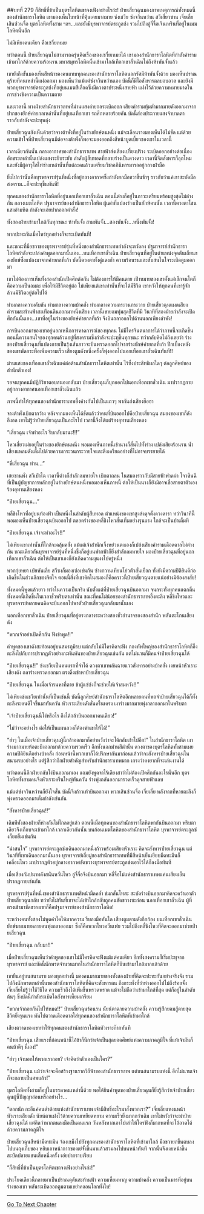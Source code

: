 ##บทที่ 279 ก็สิทธิ์ที่ข้าเป็นบุตรโลหิตเขาจงเฟิงอย่างไรล่ะ!
ป๋ายเสี่ยวฉุนมองภาพเหตุการณ์ทั้งหมดนี้ของสำนักธาราโลหิต เขามองเห็นใบหน้าที่คุ้นเคยมากมาย ซ่งเชวีย ซ่งจวินหว่าน สวีเสี่ยวซาน เจี่ยเลี่ย เสินซ่วนจื่อ บุตรโลหิตทั้งสาม ฯลฯ...และยังมีบุรพาจารย์ตระกูลซ่ง รวมไปถึงอู๋จี๋จื่อเจินเหรินที่อยู่ในเมฆโลหิตนั่นอีก

ไม่มีเพียงคนเดียว คือเซวี่ยเหมย

ทว่าตอนนี้ ป๋ายเสี่ยวฉุนไม่สามารถครุ่นคิดเรื่องของเซวี่ยเหมยได้ เขามองสำนักธาราโลหิตที่กำลังคำรามเข้ามาใกล้ด้วยความร้อนรน มหาสมุทรโลหิตนั้นเข้ามาใกล้เทือกเขาลั่วเฉินไม่ถึงห้าพันจั้งแล้ว

เขายังถึงขั้นมองเห็นสีหน้าของคนแทบทุกคนของสำนักธาราโลหิตนอกรัศมีห้าพันจั้งด้วย มองเห็นปราณดุร้ายที่คนเหล่านี้แผ่ออกมา มองเห็นว่าแม้แต่ซ่งจวินหว่านเอง บัดนี้ก็มีไอสังหารตลบอบอวล และยังมีพวกบุรพาจารย์ตระกูลซ่งที่อยู่บนเมฆสีเลือดซึ่งมีดวงตาประหนึ่งสายฟ้า แฝงไว้ด้วยความหมายมาดในการช่วงชิงความเป็นความตาย

และเวลานี้ ทางฝ่ายสำนักธาราเทพที่ม่านแสงค่ายกลระเบิดออก เสียงคำรามทุ้มต่ำมากมายดังออกมาจากปากของยักษ์ค่ายกลเหล่านั้นที่อยู่บนเทือกเขา รถศึกหลายร้อยคัน บัดนี้ส่องประกายแสงจ้าบาดตา ราวกับกำลังจะปะทุพลุ่ง

ป๋ายเสี่ยวฉุนยังเห็นด้วยว่าจางต้าพั่งที่อยู่ในร่างยักษ์ตนหนึ่ง แม้จะเลือนรางมองเห็นได้ไม่ชัด แต่ด้วยความเข้าใจที่ป๋ายเสี่ยวฉุนมีต่อจางต้าพั่งก็พอจะมองออกถึงสีหน้าบูดเบี้ยวของเขาในเวลานี้

เวลาเดียวกันนั้น กลางอากาศของสำนักธาราเทพ สายฟ้าส่งเสียงเปรี้ยงปร้าง ระเบิดออกอย่างต่อเนื่อง อักขระเหล่านั้นเปล่งแสงระยิบระยับ ลำดับผู้สืบทอดที่กลายร่างเป็นดวงดาว เวลานี้จิตสังหารก็ลุกโหม และยังมีผู้อาวุโสไท่ซ่างเหล่านั้นที่แต่ละคนล้วนเตรียมวิชาอภินิหารมารออยู่กลางฝ่ามือ

ยิ่งไปกว่านั้นคือบุรพาจารย์รุ่นที่หนึ่งที่อยู่กลางอากาศซึ่งกำลังยกมือขวาขึ้นช้าๆ ราวกับว่าแค่เขาสะบัดมือ สงคราม...ก็จะปะทุขึ้นทันที!

ทุกคนของสำนักธาราโลหิตที่อยู่นอกเทือกเขาลั่วเฉิน ตอนนี้ต่างก็อยู่ในภาวะเตรียมพร้อมสูงสุดไม่ต่างกัน กลางเมฆโลหิต ปฐมาจารย์ของสำนักธาราโลหิต ผู้เฒ่าที่แปลงร่างเป็นยักษ์คนนั้น เวลานี้ดวงตาโชนแสงอำมหิต กำลังจะเอ่ยปากออกคำสั่ง!

ทั้งสองฝ่ายเข้ามาใกล้กันทุกขณะ ห้าพันจั้ง สามพันจั้ง...สองพันจั้ง...หนึ่งพันจั้ง!

หากปะทะกันเมื่อไหร่ทุกอย่างก็จะระเบิดทันที!

และขณะที่มือขวาของบุรพาจารย์รุ่นที่หนึ่งของสำนักธาราเทพกำลังจะตวัดลง ปฐมาจารย์สำนักธาราโลหิตกำลังจะเปล่งคำพูดออกมานั้นเอง...บนเทือกเขาลั่วเฉิน ป๋ายเสี่ยวฉุนที่อยู่ในตำแหน่งจุดตันเถียนของยักษ์ซึ่งแปลงมาจากค่ายกลที่เก้า บัดนี้ดวงตาทั้งคู่แดงก่ำ ความร้อนรนและสับสนในใจระเบิดตูมออกมา

เขาไม่ต้องการเห็นทั้งสองสำนักเปิดศึกต่อกัน ไม่ต้องการให้มีคนตาย เป้าหมายของเขาตั้งแต่เล็กจนโตก็คือความเป็นอมตะ เพื่อให้มีชีวิตอยู่ต่อ ไม่เพียงแต่เขาเท่านั้นที่จะได้มีชีวิต เขาหวังให้ทุกคนที่เขารู้จักล้วนมีชีวิตอยู่ต่อไปได้

ท่ามกลางความคับขัน ท่ามกลางความบ้าคลั่ง ท่ามกลางความกระวนกระวาย ป๋ายเสี่ยวฉุนแผดเสียงคำรามสะท้านฟ้าสะเทือนดินออกมาหนึ่งเสียง เวลานี้เขายอมทุ่มสุดชีวิตที่มี วินาทีที่สองฝ่ายกำลังจะเปิดศึกกันนั้นเอง...เขาที่อยู่ในร่างของยักษ์ค่ายกลที่เก้า จึงบินถลาออกไปด้านนอกเพียงลำพัง!

การบินออกมาของเขาอยู่นอกเหนือการคาดการณ์ของทุกคน ไม่มีใครจินตนาการได้ว่าภาพนี้จะเกิดขึ้น ตอนนี้ความสนใจของทุกคนล้วนอยู่ที่สงครามซึ่งกำลังจะปะทุขึ้นทุกขณะ ทว่ากลับคิดไม่ถึงเลยว่า ร่างของป๋ายเสี่ยวฉุนที่แปลงกายเป็นรุ้งเส้นยาวจะบินพรวดออกไปจากร่างยักษ์ค่ายกลที่เก้า ปีกเบื้องหลังของเขาพัดกระพือเพิ่มความเร็ว เสียงตูมดังหนึ่งครั้งก็พุ่งออกไปนอกเทือกเขาลั่วเฉินทันที!!

ม่านแสงของเทือกเขาลั่วเฉินแค่ต่อต้านสำนักธาราโลหิตเท่านั้น ไร้ซึ่งประสิทธิผลใดๆ ต่อลูกศิษย์ของสำนักตัวเอง!

รอจนทุกคนมีปฏิกิริยาตอบสนองกลับมา ป๋ายเสี่ยวฉุนก็บุกออกไปนอกเทือกเขาลั่วเฉิน มาปรากฏกายอยู่กลางอากาศนอกเทือกเขาลั่วเฉินแล้ว

ภาพนี้ทำให้ทุกคนของสำนักธาราเทพอึ้งค้างกันไปเป็นแถวๆ พากันส่งเสียงฮือฮา

จางต้าพั่งเบิกตากว้าง หลังจากมองเห็นได้ชัดแล้วว่าคนที่บินออกไปคือป๋ายเสี่ยวฉุน สมองของเขาก็ดังอึงอล เขาไม่รู้ว่าป๋ายเสี่ยวฉุนเป็นอะไรไป เวลานี้จึงได้แต่ร้องอุทานเสียงหลง

“เสี่ยวฉุน เจ้าทำอะไร รีบกลับมานะ!!!”

โหวเสี่ยวเม่ยอยู่ในร่างของยักษ์ตนหนึ่ง พอมองเห็นภาพนี้เข้านางก็สั่นไปทั้งร่าง เปล่งเสียงร้อนรน น้ำเสียงแหลมดังเต็มไปด้วยความกระวนกระวายใจและตึงเครียดอย่างที่ไม่อาจบรรยายได้

“พี่เสี่ยวฉุน ท่าน...”

เฮยซานพั่ง สวีเป่าไฉ เวลานี้ต่างก็สำลักลมหายใจ เบิกตาถลน ในสมองราวกับมีสายฟ้าฟาดผ่า โจวซินฉีที่เป็นผู้บัญชาการหลักอยู่ในร่างยักษ์ตนหนึ่งพอมองเห็นภาพนี้ ต่อให้เป็นนางก็ยังมิอาจเชื่อสายตาตัวเอง ร้องอุทานเสียงหลง

“ป๋ายเสี่ยวฉุน...”

หลี่ชิงโหวที่อยู่บนท้องฟ้า เป็นหนึ่งในลำดับผู้สืบทอด ตำแหน่งของเขาสูงส่งดุจดั่งดวงดารา ทว่าวินาทีนี้พอมองเห็นป๋ายเสี่ยวฉุนบินออกไป ตลอดร่างของหลี่ชิงโหวสั่นเทิ้มอย่างรุนแรง ใกล้จะเป็นบ้าเต็มที

“ป๋ายเสี่ยวฉุน เจ้าจะทำอะไร!!”

ไม่เพียงเขาเท่านั้นที่ใกล้จะคลุ้มคลั่ง แม้แต่เจ้าสำนักเจิ้งหย่วนตงเองก็เปล่งเสียงคำรามเดือดดาลไม่ต่างกัน ขณะเดียวกันบุรพาจารย์รุ่นที่หนึ่งซึ่งก็อยู่บนฟากฟ้าก็ยิ่งสำลักลมหายใจ มองป๋ายเสี่ยวฉุนที่อยู่นอกเทือกเขาลั่วเฉิน ต่อให้เป็นเขาเองก็ยังเกิดความงุนงงไปครู่หนึ่ง

พวกกุ่ยหยา เป่ยหันเลี่ย สวีซงก็มองเซ่อเช่นกัน ซ่างกวานเทียนโย่วตัวสั่นเยือก ทั้งยังมีความปิติยินดีก่อเกิดขึ้นในส่วนลึกของจิตใจ ตอนนี้สิ่งที่เขาคิดในสมองก็คือคราวนี้ป๋ายเสี่ยวฉุนตายแน่อย่างมิต้องสงสัย!

ทั้งหมดนี้พูดแล้วยาว ทว่าในความเป็นจริง นับตั้งแต่ที่ป๋ายเสี่ยวฉุนบินออกมา จนกระทั่งทุกคนแตกตื่น ทั้งหมดนี้เกิดขึ้นในเวลาชั่วพริบตาเท่านั้น ขณะที่คนไม่น้อยของสำนักธาราเทพอึ้งตะลึง หลี่ชิงโหวและบุรพาจารย์หลายคนคิดจะบินออกไปพาตัวป๋ายเสี่ยวฉุนกลับมานั้นเอง

นอกเทือกเขาลั่วเฉิน ป๋ายเสี่ยวฉุนที่อยู่ตรงกลางระหว่างสองขั้วอำนาจของสองสำนัก พลันตะโกนเสียงดัง

“พวกเจ้าอย่าเปิดศึกกัน ฟังข้าพูด!!”

คำพูดของเขาดังสะท้อนอยู่บนสมรภูมิรบ แต่กลับไม่มีใครคิดจะฟัง กองทัพใหญ่ของสำนักธาราโลหิตก็อึ้งตะลึงไปกับการปรากฏตัวอย่างกะทันหันของป๋ายเสี่ยวฉุนเช่นกัน แต่ไม่นานก็มีคนจำป๋ายเสี่ยวฉุนได้

“ป๋ายเสี่ยวฉุน!!” ซ่งเชวียเป็นคนแรกที่จำได้ ดวงตาเขาพลันฉายแววสังหารอย่างบ้าคลั่ง เงยหน้าหัวเราะเสียงดัง ถลาร่างพรวดออกมา ตรงดิ่งเข้าหาป๋ายเสี่ยวฉุน

“ป๋ายเสี่ยวฉุน ในเมื่อเจ้ารนหาที่ตาย ข้าผู้แซ่ซ่งก็จะช่วยให้เจ้าสมหวัง!!”

ไม่เพียงซ่งเชวียเท่านั้นที่เป็นเช่นนี้ บัดนี้ลูกศิษย์สำนักธาราโลหิตอีกหลายคนที่พอจำป๋ายเสี่ยวฉุนได้ก็ทั้งตะลึงระคนดีใจขึ้นมาทันควัน หัวเราะเสียงดังลั่นครื้นเครง เงาร่างมากมายพุ่งถลาออกมาในพริบตา

“เจ้าป๋ายเสี่ยวฉุนนี่โง่หรือไร ถึงได้กล้าบินออกมาคนเดียว!”

“ไม่ว่าจะอย่างไร ต่อให้เป็นแผนลวงก็ต้องฆ่าเขาให้ได้!”

“ฮ่าๆ ในเมื่อเจ้าป๋ายเสี่ยวฉุนผู้นี้กล้าออกมาก็อย่าหวังว่าจะได้กลับเข้าไปอีก!” ในสำนักธาราโลหิต เงาร่างมากมายห้อตะบึงออกมาด้วยความรวดเร็ว อีกทั้งนอกม่านสีดำนั้น ดวงตาของบุตรโลหิตทั้งสามเผยความปิติยินดีอย่างบ้าคลั่ง ก่อนหน้านี้พวกเขาก็ได้ปรึกษากันมาก่อนแล้วว่าจะสังหารป๋ายเสี่ยวฉุนในสนามรบอย่างไร แต่รู้สึกว่าอีกฝ่ายสำคัญสำหรับสำนักธาราเทพมาก เกรงว่าคงยากที่จะเล่นงานได้

ทว่าตอนนี้อีกฝ่ายกลับโง่บินออกมาเอง แถมยังพูดจาไร้เดียงสาว่าไม่ต้องเปิดศึกกันอะไรนั่นอีก บุตรโลหิตทั้งสามคนจึงหัวเราะครืนใหญ่ทันควัน ร่างพุ่งถลันออกมารวดเร็วดุจสายฟ้าแลบ

แม้แต่ซ่งจวินหว่านก็ยังใจสั่น บัดนี้จึงก้าวเท้าบินออกมา พวกเสินซ่วนจื่อ เจี่ยเลี่ย หลังจากที่หายตะลึงก็พุ่งพรวดออกมาเต็มกำลังเช่นกัน

“สังหารป๋ายเสี่ยวฉุน!!”

เดิมทีทั้งสองฝ่ายก็ห่างกันไม่ไกลอยู่แล้ว ตอนนี้เมื่อทุกคนของสำนักธาราโลหิตพากันบินออกมา พริบตาเดียวจึงเกือบจะเข้ามาใกล้ เวลาเดียวกันนั้น บนก้อนเมฆโลหิตของสำนักธาราโลหิต บุรพาจารย์ตระกูลซ่งก็ยกยิ้มเช่นกัน

“น่าสนใจ” บุรพาจารย์ตระกูลซ่งเดินออกมาหนึ่งก้าวพร้อมเสียงหัวเราะ คิดจะสังหารป๋ายเสี่ยวฉุน แต่วินาทีที่เขาเดินออกมานั้นเอง บุรพาจารย์เถี่ยมู่ของสำนักธาราเทพที่มีสีหน้าเย็นเยียบมืดทะมึนก็เคลื่อนไหว มาปรากฏตัวอยู่กลางอากาศขัดขวางบุรพาจารย์ตระกูลซ่งเอาไว้ได้ก็ลงมือทันที

เมื่อเสียงกัมปนาทดังสนั่นหวั่นไหว อู๋จี๋จื่อจึงบินออกมา หลี่จื่อโม่แห่งสำนักธาราเทพแค่นเสียงเย็น ปรากฏกายเช่นกัน

บุรพาจารย์รุ่นที่หนึ่งของสำนักธาราเทพสีหน้ามืดคล้ำ ข่มกลั้นโทสะ สะบัดร่างบินออกมาคิดจะคว้าเอาตัวป๋ายเสี่ยวฉุนกลับ ทว่ายังไม่ทันที่เขาจะได้เข้าใกล้กลับถูกคนขัดขวางซะก่อน นอกเทือกเขาลั่วเฉิน ผู้ที่ตรงเข้ามาขัดขวางเขาก็คือปฐมาจารย์ของสำนักธาราโลหิต!

ระหว่างคนทั้งสองไม่พูดคำใดให้มากความ รีบลงมือทันใด เสียงตูมตามดังกึกก้อง บนเทือกเขาลั่วเฉิน ยักษ์มากมายหลายตนพุ่งถลาออกมา ซึ่งก็คือพวกโหวอวิ๋นเฟย รวมไปถึงหลี่ชิงโหวที่คิดจะออกมาช่วยป๋ายเสี่ยวฉุน

“ป๋ายเสี่ยวฉุน กลับมา!!”

เมื่อป๋ายเสี่ยวฉุนเห็นว่าคำพูดของเขาไม่มีใครคิดจะฟังแม้แต่คนเดียว อีกทั้งสงครามก็เริ่มปะทุจากบุรพาจารย์ และบัดนี้นักพรตจำนวนมากในสำนักธาราโลหิตก็บินเข้ามาใกล้มากแล้วด้วย

เขายืนอยู่บนสนามรบ มองทุกอย่างนี้ มองคนมากมายของทั้งสองฝ่ายที่คิดจะปะทะกันอย่างจริงจัง รวมไปถึงนักพรตเหล่านั้นของสำนักธาราโลหิตที่คิดจะสังหารตน ถึงกระทั่งที่ว่าห่างออกไปไม่ถึงร้อยจั้ง เจี่ยเลี่ยไม่รู้ว่าใช้วิธีใด ความเร็วถึงได้เพิ่มขึ้นพรวดพราด แม้จะไม่ถือว่าเข้ามาใกล้ที่สุด แต่ก็อยู่ในลำดับต้นๆ ซึ่งบัดนี้กำลังระเบิดไอสังหารเหี้ยมเกรียม

“พวกเจ้าถอยกันไปให้หมด!!” ป๋ายเสี่ยวฉุนร้อนรน นัยน์ตาฉายความบ้าคลั่ง ความรู้สึกยอมสู้ตายสุดชีวิตยิ่งรุนแรง หันไปตวาดเดือดดาลใส่ทุกคนของสำนักธาราโลหิตที่เข้ามาใกล้

เสียงตวาดของเขาทำให้ทุกคนของสำนักธาราโลหิตหัวเราะก๊ากทันที

“ป๋ายเสี่ยวฉุน เสียแรงที่ก่อนหน้านี้ไอ้ข้าก็นึกว่าเจ้าเป็นสุดยอดศิษย์แห่งความภาคภูมิใจ ที่แท้เจ้ามันก็คนบ้าดีๆ นี่เอง!”

“ฮ่าๆ เจ้าบอกให้พวกเราถอย? เจ้าคิดว่าตัวเองเป็นใคร?”

“ป๋ายเสี่ยวฉุน แม้ว่าเจ้าจะคือสร้างฐานรากวิถีฟ้าของสำนักธาราเทพ แต่บนสนามรบแห่งนี้ อีกไม่นานเจ้าก็จะกลายเป็นศพแล้ว!”

บุตรโลหิตทั้งสามก็อยู่ในบรรดาคนเหล่านี้ด้วย พอได้ยินคำพูดของป๋ายเสี่ยวฉุนก็ยิ่งรู้สึกว่าเจ้าป๋ายเสี่ยวฉุนผู้นี้ปัญญาอ่อนหรืออย่างไร...

“ตลกนัก กะอีแค่คนต่ำต้อยแห่งสำนักธาราเทพ เจ้ามีสิทธิ์อะไรมาสั่งพวกเรา?” เจี่ยเลี่ยแหงนหน้าหัวเราะเสียงดัง นัยน์ตาแฝงไว้ด้วยความเหยียดหยาม ความเร็วยิ่งมากกว่าเดิม เขาไม่หวังว่าจะฆ่าป๋ายเสี่ยวฉุนได้ แต่คิดว่าหากตนลงมือเป็นคนแรก วันหลังหากเอาไปเล่าให้ใครฟังก็มากพอที่จะโอ้อวดได้ด้วยความภาคภูมิใจ

ป๋ายเสี่ยวฉุนสีหน้ามืดทะมึน จ้องเขม็งไปยังทุกคนของสำนักธาราโลหิตที่เข้ามาใกล้ มือขวายกขึ้นตบลงไปบนถุงเก็บของ หยิบเอาหน้ากากของเย่จั้งขึ้นมาแล้วสวมลงไปบนหน้าทันที จากนั้นจึงเงยหน้าขึ้น สะบัดปลายแขนเสื้อหนึ่งครั้ง เอ่ยปากราบเรียบ

“ก็สิทธิ์ที่ข้าเป็นบุตรโลหิตเขาจงเฟิงอย่างไรล่ะ!”

ประโยคเดียวนี้กลายมาเป็นปราณดุดันสะท้านฟ้า ความเหี้ยมหาญ ความบ้าคลั่ง ความเป็นมารที่อยู่บนร่างของเขา พลันระเบิดออกตูมตามเขย่าคลอนโลกทั้งใบ!

------



[Go To Next Chapter]( ./97.md)